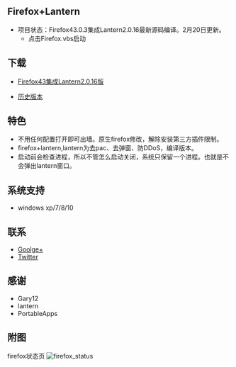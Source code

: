 Firefox+Lantern
-----------

* 项目状态：Firefox43.0.3集成Lantern2.0.16最新源码编译。2月20日更新。
  - 点击Firefox.vbs启动

下载 
------

* [Firefox43集成Lantern2.0.16版](https://github.com/yeahwu/firefox/archive/master.zip)
  
 
* [历史版本](https://github.com/yeahwu/firefox/releases)

特色 
-----

* 不用任何配置打开即可出墙。原生firefox修改，解除安装第三方插件限制。
* firefox+lantern,lantern为去pac、去弹窗、防DDoS，编译版本。
* 启动前会检查进程，所以不管怎么启动关闭，系统只保留一个进程。也就是不会弹出lantern窗口。

系统支持
---------

*  windows xp/7/8/10
 
联系
-----

* [Goolge+](https://plus.google.com/communities/101215702940766881013)
* [Twitter](https://twitter.com/yeahwu404)

感谢
-----

* Gary12
* lantern
* PortableApps

附图
-------

firefox状态页
![firefox_status](https://raw.githubusercontent.com/yeahwu/wu/master/firefox0.JPG)
